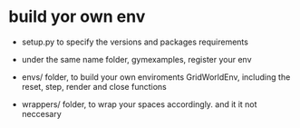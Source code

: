 # build yor own env

* setup.py to specify the versions and packages requirements

* under the same name folder, gymexamples, register your env

* envs/ folder, to build your own enviroments GridWorldEnv, including the reset, step, render and close functions

* wrappers/ folder, to wrap your spaces accordingly. and it it not neccesary

